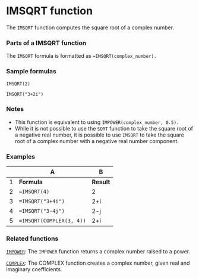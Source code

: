 # IMSQRT function

The `IMSQRT` function computes the square root of a complex number.

### Parts of a IMSQRT function

The `IMSQRT` formula is formatted as `=IMSQRT(complex_number).`

### Sample formulas

`IMSQRT(2)`

`IMSQRT("3+2i")`

### Notes

* This function is equivalent to using `IMPOWER(complex_number, 0.5).`
* While it is not possible to use the `SQRT` function to take the square root of a negative real number, it is possible to use `IMSQRT` to take the square root of a complex number with a negative real number component.

### Examples


|   | A                        | B          |
| - | ------------------------ | ---------- |
| 1 | **Formula**              | **Result** |
| 2 | `=IMSQRT(4)`             | 2          |
| 3 | `=IMSQRT("3+4i")`        | 2+i        |
| 4 | `=IMSQRT("3-4j")`        | 2-j        |
| 5 | `=IMSQRT(COMPLEX(3, 4))` | 2+i        |

### Related functions

[`IMPOWER`](https://support.google.com/docs/answer/9000651): The `IMPOWER` function returns a complex number raised to a power.

[`COMPLEX`](https://support.google.com/docs/answer/7407888): The COMPLEX function creates a complex number, given real and imaginary coefficients.

